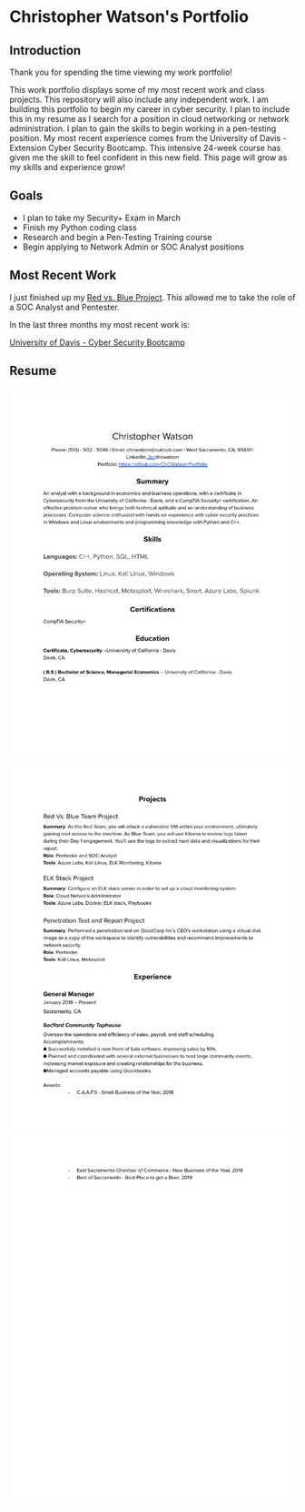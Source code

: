 # Christopher Watson's Portfolio
## Introduction
Thank you for spending the time viewing my work portfolio!   
   
This work portfolio displays some of my most recent work and class projects. This repository will also include any independent work. I am building this portfolio to begin my career in cyber security. I plan to include this in my resume as I search for a position in cloud networking or network administration. I plan to gain the skills to begin working in a pen-testing position. My most recent experience comes from the University of Davis - Extension Cyber Security Bootcamp. This intensive 24-week course has given me the skill to feel confident in this new field. This page will grow as my skills and experience grow!
   
   
   ## Goals
   - I plan to take my Security+ Exam in March
   - Finish my Python coding class
   - Research and begin a Pen-Testing Training course
   - Begin applying to Network Admin or SOC Analyst positions
      
     
## Most Recent Work

I just finished up my [Red vs. Blue Project](https://github.com/ChCWatson/Portfolio/blob/main/UC-Davis%20Extension%20Cyber%20Security%20Bootcamp/Red%20Vs.%20Blue%20Project/Chris%20Watson%20Red%20vs%20Blue%20Project.pdf). This allowed me to take the role of a SOC Analyst and Pentester.

     
In the last three months my most recent work is:
     
[University of Davis - Cyber Security Bootcamp](https://github.com/Plampking/Portfolio/tree/main/UC-Davis%20Extension%20Cyber%20Security%20Bootcamp)



## Resume
![Resume](https://github.com/ChCWatson/Portfolio/blob/main/Resume/%5BChristopher%20Watson%5D%20Resume.jpg)
![Resume2](https://github.com/ChCWatson/Portfolio/blob/main/Resume/%5BChristopher%20Watson%5D%20Resume_pg2.jpg)
![Resume3](https://github.com/ChCWatson/Portfolio/blob/main/Resume/%5BChristopher%20Watson%5D%20Resume_pg3.jpg)
